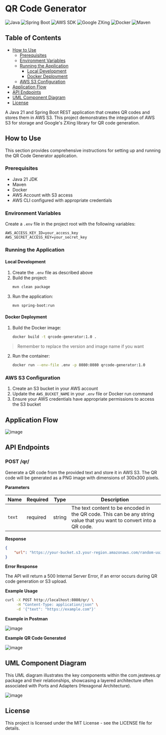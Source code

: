 # QR Code Generator

![Java](https://img.shields.io/badge/Java-21-orange)
![Spring Boot](https://img.shields.io/badge/Spring%20Boot-3.4.4-brightgreen)
![AWS SDK](https://img.shields.io/badge/AWS%20SDK-2.24.12-yellow)
![Google ZXing](https://img.shields.io/badge/Google%20ZXing-3.5.2-blue)
![Docker](https://img.shields.io/badge/Docker-✓-blue)
![Maven](https://img.shields.io/badge/Maven-3.9.6-red)

## Table of Contents

- [How to Use](#how-to-use)
  - [Prerequisites](#prerequisites)
  - [Environment Variables](#environment-variables)
  - [Running the Application](#running-the-application)
    - [Local Development](#local-development)
    - [Docker Deployment](#docker-deployment)
  - [AWS S3 Configuration](#aws-s3-configuration)
- [Application Flow](#application-flow)
- [API Endpoints](#api-endpoints)
- [UML Component Diagram](#uml-component-diagram)
- [License](#license)

A Java 21 and Spring Boot REST application that creates QR codes and stores them in AWS S3. This project demonstrates the integration of  AWS S3 for storage and Google's ZXing library for QR code generation.

## How to Use

This section provides comprehensive instructions for setting up and running the QR Code Generator application.

### Prerequisites

- Java 21 JDK
- Maven
- Docker
- AWS Account with S3 access
- AWS CLI configured with appropriate credentials

### Environment Variables

Create a `.env` file in the project root with the following variables:

```env
AWS_ACCESS_KEY_ID=your_access_key
AWS_SECRET_ACCESS_KEY=your_secret_key
```

### Running the Application

#### Local Development

1. Create the `.env` file as described above
2. Build the project:
   ```bash
   mvn clean package
   ```
3. Run the application:
   ```bash
   mvn spring-boot:run
   ```

#### Docker Deployment

1. Build the Docker image:
   ```bash
   docker build -t qrcode-generator:1.0 . 
   ```
> Remember to replace the version and image name if you want

2. Run the container:
   ```bash
   docker run --env-file .env -p 8080:8080 qrcode-generator:1.0
   ```

### AWS S3 Configuration

1. Create an S3 bucket in your AWS account
2. Update the `AWS_BUCKET_NAME` in your `.env` file or Docker run command
3. Ensure your AWS credentials have appropriate permissions to access the S3 bucket

## Application Flow

![image](https://github.com/user-attachments/assets/aa7cdb40-3363-48c2-8400-4fea26044d5b)


## API Endpoints

### POST /qr/
Generate a QR code from the provided text and store it in AWS S3. The QR code will be generated as a PNG image with dimensions of 300x300 pixels.

**Parameters**

| Name | Required | Type | Description |
|------|----------|------|-------------|
| `text` | required | string | The text content to be encoded in the QR code. This can be any string value that you want to convert into a QR code. |

**Response**

```json
{
    "url": "https://your-bucket.s3.your-region.amazonaws.com/random-uuid"
}
```

**Error Response**

The API will return a 500 Internal Server Error, if an error occurs during QR code generation or S3 upload. 

**Example Usage**

```bash
curl -X POST http://localhost:8080/qr/ \
     -H "Content-Type: application/json" \
     -d '{"text": "https://example.com"}'
```

**Example in Postman** 

![image](https://github.com/user-attachments/assets/e3bd75ac-bedc-48a8-a0bc-71ce8fb084ba)

**Example QR Code Generated**

![image](https://github.com/user-attachments/assets/ad9a41e0-6c2a-4ce5-8508-7f2ebd0c8e6a)



## UML Component Diagram

This UML diagram illustrates the key components within the com.jesteves.qr package and their relationships, showcasing a layered architecture often associated with Ports and Adapters (Hexagonal Architecture).


![image](https://github.com/user-attachments/assets/3969dcd3-29c5-4dba-9956-6ac5288ba9d5)


## License

This project is licensed under the MIT License - see the LICENSE file for details. 
